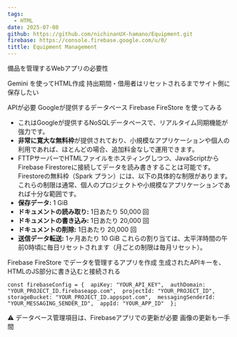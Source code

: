 ```yaml
---
tags:
  - HTML
date: 2025-07-08
github: https://github.com/nichinanUX-hamano/Equipment.git
firebase: https://console.firebase.google.com/u/0/
tittle: Equipment Management
---
```

備品を管理するWebアプリの必要性

Gemini を使ってHTML作成
持出期間・借用者はリセットされるまでサイト側に保存したい

APIが必要
Googleが提供するデータベース Firebase FireStore を使ってみる
- これはGoogleが提供するNoSQLデータベースで、リアルタイム同期機能が強力です。
- **非常に寛大な無料枠**が提供されており、小規模なアプリケーションや個人の利用であれば、ほとんどの場合、追加料金なしで運用できます。
- FTTPサーバーでHTMLファイルをホスティングしつつ、JavaScriptからFirebase Firestoreに接続してデータを読み書きすることは可能です。
Firestoreの無料枠（Spark プラン）には、以下の具体的な制限があります。これらの制限は通常、個人のプロジェクトや小規模なアプリケーションであれば十分な範囲です。
- **保存データ:** 1 GiB
- **ドキュメントの読み取り:** 1日あたり 50,000 回
- **ドキュメントの書き込み:** 1日あたり 20,000 回
- **ドキュメントの削除:** 1日あたり 20,000 回
- **送信データ転送:** 1ヶ月あたり 10 GiB
これらの割り当ては、太平洋時間の午前0時頃に毎日リセットされます（月ごとの制限は毎月リセット）。

Firebase FireStore でデータを管理するアプリを作成
生成されたAPIキーを、HTMLのJS部分に書き込むと接続される

`const firebaseConfig = { 
	apiKey: "YOUR_API_KEY", 
	authDomain: "YOUR_PROJECT_ID.firebaseapp.com", 
	projectId: "YOUR_PROJECT_ID", 
	storageBucket: "YOUR_PROJECT_ID.appspot.com", 
	messagingSenderId: "YOUR_MESSAGING_SENDER_ID", 
	appId: "YOUR_APP_ID" 
	};`

⚠️ データベース管理項目は、Firebaseアプリでの更新が必要
	画像の更新も一手間